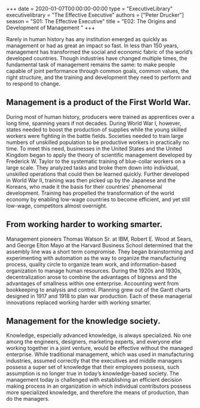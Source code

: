 +++
date = 2020-01-07T00:00:00-00:00
type = "ExecutiveLibrary"
executivelibrary = "The Effective Executive"
authors = ["Peter Drucker"]
season = "S01: The Effective Executive"
title = "E02: The Origins and Development of Management "
+++

Rarely in human history has any institution emerged as quickly as management or had as great an impact so fast. In less than 150 years, management has transformed the social and economic fabric of the world’s developed countries. Though industries have changed multiple times, the fundamental task of management remains the same: to make people capable of joint performance through common goals, common values, the right structure, and the training and development they need to perform and to respond to change.  

## Management is a product of the First World War. 

During most of human history, producers were trained as apprentices over a long time, spanning years if not decades. During World War I, however, states needed to boost the production of supplies while the young skilled workers were fighting in the battle fields. Societies needed to train large numbers of unskilled population to be productive workers in practically no time. To meet this need, businesses in the United States and the United Kingdom began to apply the theory of scientific management developed by Frederick W. Taylor to the systematic training of blue-collar workers on a large scale. They analyzed tasks and broke them down into individual, unskilled operations that could then be learned quickly. Further developed in World War II, training was then picked up by the Japanese and the Koreans, who made it the basis for their countries’ phenomenal development. Training has propelled the transformation of the world economy by enabling low-wage countries to become efficient, and yet still low-wage, competitors almost overnight. 

## From working harder to working smarter. 

Management pioneers Thomas Watson Sr. at IBM, Robert E. Wood at Sears, and George Elton Mayo at the Harvard Business School determined that the assembly line was a short term compromise. They began brainstorming and experimenting with automation as the way to organize the manufacturing process, quality circle to organize team work, and information-based organization to manage human resources. During the 1920s and 1930s, decentralization arose to combine the advantages of bigness and the advantages of smallness within one enterprise. Accounting went from bookkeeping to analysis and control. Planning grew out of the Gantt charts designed in 1917 and 1918 to plan war production. Each of these managerial innovations replaced working harder with working smarter. 

## Management for the knowledge society.  

Knowledge, especially advanced knowledge, is always specialized. No one among the engineers, designers, marketing experts, and everyone else working together in a joint venture, would be effective without the managed enterprise. While traditional management, which was used in manufacturing industries, assumed correctly that the executives and middle managers possess a super set of knowledge that their employees possess, such assumption is no longer true in today’s knowledge-based society. The management today is challenged with establishing an efficient decision making process in an organization in which individual contributors possess more specialized knowledge, and therefore the means of production, than do the managers. 